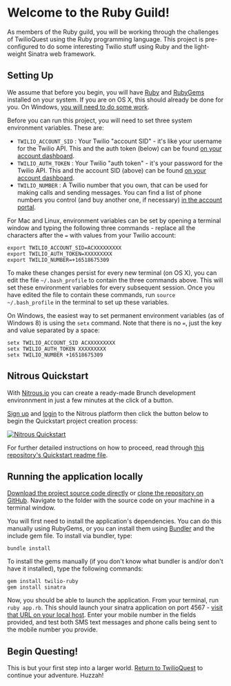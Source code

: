 # Welcome to the Ruby Guild!

As members of the Ruby guild, you will be working through the challenges of TwilioQuest using the Ruby programming language.  This project is pre-configured to do some interesting Twilio stuff using Ruby and the light-weight Sinatra web framework.

## Setting Up

We assume that before you begin, you will have [Ruby](http://www.ruby-lang.org/en/) and [RubyGems](http://rubygems.org/) installed on your system.  If you are on OS X, this should already be done for you.  On Windows, [you will need to do some work](https://forwardhq.com/support/installing-ruby-windows).

Before you can run this project, you will need to set three system environment variables.  These are:

* `TWILIO_ACCOUNT_SID` : Your Twilio "account SID" - it's like your username for the Twilio API.  This and the auth token (below) can be found [on your account dashboard](https://www.twilio.com/user/account).
* `TWILIO_AUTH_TOKEN` : Your Twilio "auth token" - it's your password for the Twilio API.  This and the account SID (above) can be found [on your account dashboard](https://www.twilio.com/user/account).
* `TWILIO_NUMBER` : A Twilio number that you own, that can be used for making calls and sending messages.  You can find a list of phone numbers you control (and buy another one, if necessary) [in the account portal](https://www.twilio.com/user/account/phone-numbers/incoming).

For Mac and Linux, environment variables can be set by opening a terminal window and typing the following three commands - replace all the characters after the `=` with values from your Twilio account:

    export TWILIO_ACCOUNT_SID=ACXXXXXXXXX
    export TWILIO_AUTH_TOKEN=XXXXXXXXX
    export TWILIO_NUMBER=+16518675309

To make these changes persist for every new terminal (on OS X), you can edit the file `~/.bash_profile` to contain the three commands above.  This will set these environment variables for every subsequent session. Once you have edited the file to contain these commands, run `source ~/.bash_profile` in the terminal to set up these variables.

On Windows, the easiest way to set permanent environment variables (as of Windows 8) is using the `setx` command.  Note that there is no `=`, just the key and value separated by a space:

    setx TWILIO_ACCOUNT_SID ACXXXXXXXXX
    setx TWILIO_AUTH_TOKEN XXXXXXXXX
    setx TWILIO_NUMBER +16518675309

## Nitrous Quickstart

With [Nitrous.io](https://www.nitrous.io/) you can create a ready-made Brunch development environnment in just a few minutes at the click of a button.

[Sign up](https://www.nitrous.io/app/#/signup) and [login](https://www.nitrous.io/app/#/login) to the Nitrous platform then click the button below to begin the Quickstart project creation process:

[![Nitrous Quickstart](https://nitrous-image-icons.s3.amazonaws.com/quickstart.svg)](https://www.nitrous.io/quickstart?repo=https://github.com/twilio/starter-ruby)

For further detailed instructions on how to proceed, read through [this repository's Quickstart readme file](https://github.com/twilio/starter-ruby/blob/master/nitrous.readme.md).

## Running the application locally

[Download the project source code directly](https://github.com/twilio/starter-ruby/archive/master.zip) or [clone the repository on GitHub](https://github.com/twilio/starter-ruby).  Navigate to the folder with the source code on your machine in a terminal window.

You will first need to install the application's dependencies.  You can do this manually using RubyGems, or you can install them using [Bundler](http://bundler.io/) and the include gem file.  To install via bundler, type:

    bundle install

To install the gems manually (if you don't know what bundler is and/or don't have it installed), type the following commands:

    gem install twilio-ruby
    gem install sinatra

Now, you should be able to launch the application.  From your terminal, run `ruby app.rb`.  This should launch your sinatra application on port 4567 - [visit that URL on your local host](http://localhost:4567/).  Enter your mobile number in the fields provided, and test both SMS text messages and phone calls being sent to the mobile number you provide.


## Begin Questing!
This is but your first step into a larger world.  [Return to TwilioQuest](http://quest.twilio.com) to continue your adventure.  Huzzah!
